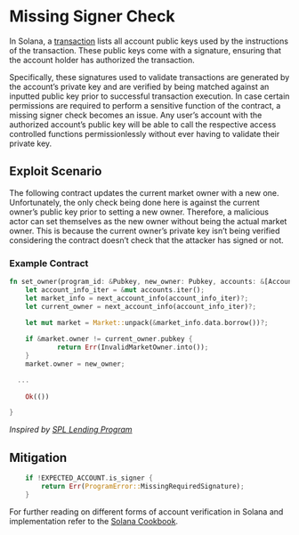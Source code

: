 # Missing Signer Check
In Solana, a [transaction](https://docs.solana.com/developing/programming-model/transactions)  lists all account public keys used by the instructions of the transaction. These public keys come with a signature, ensuring that the account holder has authorized the transaction.

Specifically, these signatures used to validate transactions are generated by the account’s private key and are verified by being matched against an inputted public key prior to successful transaction execution.
In case certain permissions are required to perform a sensitive function of the contract, a missing signer check becomes an issue. Any user’s account with the authorized account’s public key will be able to call the respective access controlled functions permissionlessly without ever having to validate their private key.

## Exploit Scenario
The following contract updates the current market owner with a new one. Unfortunately, the only check being done here is against the current owner’s public key prior to setting a new owner. 
Therefore, a malicious actor can set themselves as the new owner without being the actual market owner. This is because the current owner’s private key isn’t being verified considering the contract doesn’t check that the attacker has signed or not.

### Example Contract 
```rust
fn set_owner(program_id: &Pubkey, new_owner: Pubkey, accounts: &[AccountInfo]) -> ProgramResult {
	let account_info_iter = &mut accounts.iter();
	let market_info = next_account_info(account_info_iter)?;
	let current_owner = next_account_info(account_info_iter)?;

	let mut market = Market::unpack(&market_info.data.borrow())?;
 
	if &market.owner != current_owner.pubkey {
    	    return Err(InvalidMarketOwner.into());
	}
	market.owner = new_owner;

  ...
 
	Ok(())

}
```
*Inspired by [SPL Lending Program](https://github.com/solana-labs/solana-program-library/tree/master/token-lending/program)*

## Mitigation
```rust
  	if !EXPECTED_ACCOUNT.is_signer {
    	return Err(ProgramError::MissingRequiredSignature);
	}
```
For further reading on different forms of account verification in Solana and implementation refer to the [Solana Cookbook](https://solanacookbook.com/references/programs.html#how-to-verify-accounts).
